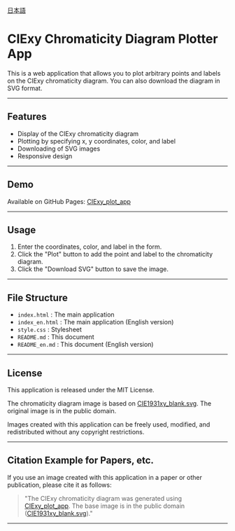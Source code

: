[日本語](README.md)
# CIExy Chromaticity Diagram Plotter App

This is a web application that allows you to plot arbitrary points and labels on the CIExy chromaticity diagram. You can also download the diagram in SVG format.

---

## Features

- Display of the CIExy chromaticity diagram
- Plotting by specifying x, y coordinates, color, and label
- Downloading of SVG images
- Responsive design

---

## Demo

Available on GitHub Pages: [CIExy_plot_app](https://ryota1431.github.io/CIExy_plot_app/index_en.html)

---

## Usage

1. Enter the coordinates, color, and label in the form.
2. Click the "Plot" button to add the point and label to the chromaticity diagram.
3. Click the "Download SVG" button to save the image.

---

## File Structure

- `index.html` : The main application
- `index_en.html` : The main application (English version)
- `style.css` : Stylesheet
- `README.md` : This document
- `README_en.md` : This document (English version)

---

## License

This application is released under the MIT License.

The chromaticity diagram image is based on [CIE1931xy_blank.svg](https://commons.wikimedia.org/wiki/File:CIE1931xy_blank.svg). The original image is in the public domain.

Images created with this application can be freely used, modified, and redistributed without any copyright restrictions.

---

## Citation Example for Papers, etc.

If you use an image created with this application in a paper or other publication, please cite it as follows:

> "The CIExy chromaticity diagram was generated using [CIExy_plot_app](https://ryota1431.github.io/CIExy_plot_app/). The base image is in the public domain ([CIE1931xy_blank.svg](https://commons.wikimedia.org/wiki/File:CIE1931xy_blank.svg))."

---
